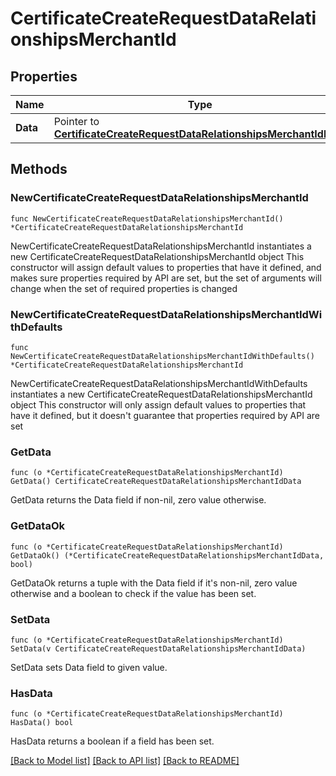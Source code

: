 # CertificateCreateRequestDataRelationshipsMerchantId

## Properties

Name | Type | Description | Notes
------------ | ------------- | ------------- | -------------
**Data** | Pointer to [**CertificateCreateRequestDataRelationshipsMerchantIdData**](CertificateCreateRequestDataRelationshipsMerchantIdData.md) |  | [optional] 

## Methods

### NewCertificateCreateRequestDataRelationshipsMerchantId

`func NewCertificateCreateRequestDataRelationshipsMerchantId() *CertificateCreateRequestDataRelationshipsMerchantId`

NewCertificateCreateRequestDataRelationshipsMerchantId instantiates a new CertificateCreateRequestDataRelationshipsMerchantId object
This constructor will assign default values to properties that have it defined,
and makes sure properties required by API are set, but the set of arguments
will change when the set of required properties is changed

### NewCertificateCreateRequestDataRelationshipsMerchantIdWithDefaults

`func NewCertificateCreateRequestDataRelationshipsMerchantIdWithDefaults() *CertificateCreateRequestDataRelationshipsMerchantId`

NewCertificateCreateRequestDataRelationshipsMerchantIdWithDefaults instantiates a new CertificateCreateRequestDataRelationshipsMerchantId object
This constructor will only assign default values to properties that have it defined,
but it doesn't guarantee that properties required by API are set

### GetData

`func (o *CertificateCreateRequestDataRelationshipsMerchantId) GetData() CertificateCreateRequestDataRelationshipsMerchantIdData`

GetData returns the Data field if non-nil, zero value otherwise.

### GetDataOk

`func (o *CertificateCreateRequestDataRelationshipsMerchantId) GetDataOk() (*CertificateCreateRequestDataRelationshipsMerchantIdData, bool)`

GetDataOk returns a tuple with the Data field if it's non-nil, zero value otherwise
and a boolean to check if the value has been set.

### SetData

`func (o *CertificateCreateRequestDataRelationshipsMerchantId) SetData(v CertificateCreateRequestDataRelationshipsMerchantIdData)`

SetData sets Data field to given value.

### HasData

`func (o *CertificateCreateRequestDataRelationshipsMerchantId) HasData() bool`

HasData returns a boolean if a field has been set.


[[Back to Model list]](../README.md#documentation-for-models) [[Back to API list]](../README.md#documentation-for-api-endpoints) [[Back to README]](../README.md)


